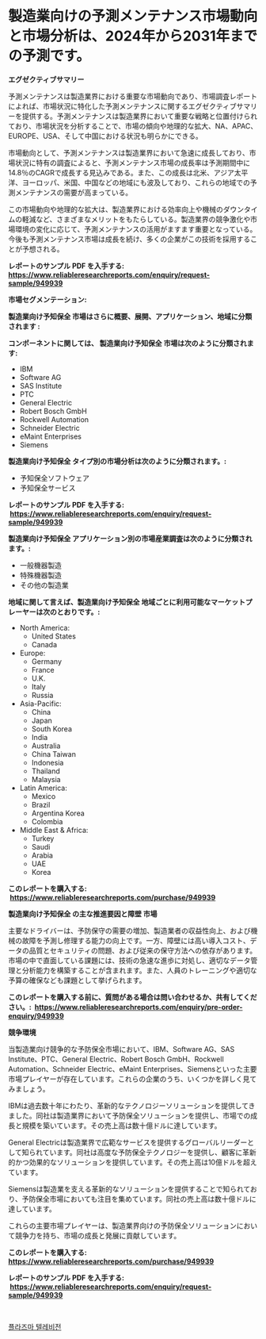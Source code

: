 <p><h1>製造業向けの予測メンテナンス市場動向と市場分析は、2024年から2031年までの予測です。</h1></p><p><strong>エグゼクティブサマリー</strong></p>
<p><p>予測メンテナンスは製造業界における重要な市場動向であり、市場調査レポートによれば、市場状況に特化した予測メンテナンスに関するエグゼクティブサマリーを提供する。予測メンテナンスは製造業界において重要な戦略と位置付けられており、市場状況を分析することで、市場の傾向や地理的な拡大、NA、APAC、EUROPE、USA、そして中国における状況も明らかにできる。</p><p>市場動向として、予測メンテナンスは製造業界において急速に成長しており、市場状況に特有の調査によると、予測メンテナンス市場の成長率は予測期間中に14.8％のCAGRで成長する見込みである。また、この成長は北米、アジア太平洋、ヨーロッパ、米国、中国などの地域にも波及しており、これらの地域での予測メンテナンスの需要が高まっている。</p><p>この市場動向や地理的な拡大は、製造業界における効率向上や機械のダウンタイムの軽減など、さまざまなメリットをもたらしている。製造業界の競争激化や市場環境の変化に応じて、予測メンテナンスの活用がますます重要となっている。今後も予測メンテナンス市場は成長を続け、多くの企業がこの技術を採用することが予想される。</p></p>
<p><strong>レポートのサンプル PDF を入手する: <a href="https://www.reliableresearchreports.com/enquiry/request-sample/949939">https://www.reliableresearchreports.com/enquiry/request-sample/949939</a></strong></p>
<p><strong>市場セグメンテーション:</strong></p>
<p><strong> 製造業向け予知保全 市場はさらに概要、展開、アプリケーション、地域に分類されます :</strong></p>
<p><strong>コンポーネントに関しては、 製造業向け予知保全 市場は次のように分類されます: &nbsp;</strong></p>
<p><ul><li>IBM</li><li>Software AG</li><li>SAS Institute</li><li>PTC</li><li>General Electric</li><li>Robert Bosch GmbH</li><li>Rockwell Automation</li><li>Schneider Electric</li><li>eMaint Enterprises</li><li>Siemens</li></ul></p>
<p><strong> 製造業向け予知保全 タイプ別の市場分析は次のように分類されます。:</strong></p>
<p><ul><li>予知保全ソフトウェア</li><li>予知保全サービス</li></ul></p>
<p><strong>レポートのサンプル PDF を入手する: &nbsp;<a href="https://www.reliableresearchreports.com/enquiry/request-sample/949939">https://www.reliableresearchreports.com/enquiry/request-sample/949939</a></strong></p>
<p><strong> 製造業向け予知保全 アプリケーション別の市場産業調査は次のように分類されます。:</strong></p>
<p><ul><li>一般機器製造</li><li>特殊機器製造</li><li>その他の製造業</li></ul></p>
<p><strong>地域に関して言えば、製造業向け予知保全 地域ごとに利用可能なマーケットプレーヤーは次のとおりです。:</strong></p>
<p><ul>
    <li>
        North America:
        <ul>
            <li>United States</li>
            <li>Canada</li>
        </ul>
    </li>
    <li>
        Europe:
        <ul>
            <li>Germany</li>
            <li>France</li>
            <li>U.K.</li>
            <li>Italy</li>
            <li>Russia</li>
        </ul>
    </li>
    <li>
        Asia-Pacific:
        <ul>
            <li>China</li>
            <li>Japan</li>
            <li>South Korea</li>
            <li>India</li>
            <li>Australia</li>
            <li>China Taiwan</li>
            <li>Indonesia</li>
            <li>Thailand</li>
            <li>Malaysia</li>
        </ul>
    </li>
    <li>
        Latin America:
        <ul>
            <li>Mexico</li>
            <li>Brazil</li>
            <li>Argentina Korea</li>
            <li>Colombia</li>
        </ul>
    </li>
    <li>
        Middle East & Africa:
        <ul>
            <li>Turkey</li>
            <li>Saudi</li>
            <li>Arabia</li>
            <li>UAE</li>
            <li>Korea</li>
        </ul>
    </li>
    </ul></p>
<p><strong>このレポートを購入する: &nbsp;<a href="https://www.reliableresearchreports.com/purchase/949939">https://www.reliableresearchreports.com/purchase/949939</a></strong></p>
<p><strong>製造業向け予知保全 の主な推進要因と障壁 市場</strong></p>
<p><p>主要なドライバーは、予防保守の需要の増加、製造業者の収益性向上、および機械の故障を予測し修理する能力の向上です。一方、障壁には高い導入コスト、データの品質とセキュリティの問題、および従来の保守方法への依存があります。市場の中で直面している課題には、技術の急速な進歩に対処し、適切なデータ管理と分析能力を構築することが含まれます。また、人員のトレーニングや適切な予算の確保なども課題として挙げられます。</p></p>
<p><strong>このレポートを購入する前に、質問がある場合は問い合わせるか、共有してください。:&nbsp; <a href="https://www.reliableresearchreports.com/enquiry/pre-order-enquiry/949939">https://www.reliableresearchreports.com/enquiry/pre-order-enquiry/949939</a></strong></p>
<p><strong>競争環境</strong></p>
<p><p>当製造業向け競争的な予防保全市場において、IBM、Software AG、SAS Institute、PTC、General Electric、Robert Bosch GmbH、Rockwell Automation、Schneider Electric、eMaint Enterprises、Siemensといった主要市場プレイヤーが存在しています。これらの企業のうち、いくつかを詳しく見てみましょう。</p><p>IBMは過去数十年にわたり、革新的なテクノロジーソリューションを提供してきました。同社は製造業界において予防保全ソリューションを提供し、市場での成長と規模を築いています。その売上高は数十億ドルに達しています。</p><p>General Electricは製造業界で広範なサービスを提供するグローバルリーダーとして知られています。同社は高度な予防保全テクノロジーを提供し、顧客に革新的かつ効果的なソリューションを提供しています。その売上高は10億ドルを超えています。</p><p>Siemensは製造業を支える革新的なソリューションを提供することで知られており、予防保全市場においても注目を集めています。同社の売上高は数十億ドルに達しています。</p><p>これらの主要市場プレイヤーは、製造業界向けの予防保全ソリューションにおいて競争力を持ち、市場の成長と発展に貢献しています。</p></p>
<p><strong>このレポートを購入する: &nbsp; <a href="https://www.reliableresearchreports.com/purchase/949939">https://www.reliableresearchreports.com/purchase/949939</a></strong></p>
<p><strong>レポートのサンプル PDF を入手する: &nbsp;<a href="https://www.reliableresearchreports.com/enquiry/request-sample/949939">https://www.reliableresearchreports.com/enquiry/request-sample/949939</a></strong><strong></strong></p>
<p>&nbsp;</p>
<p><p><a href="https://github.com/fernandotryO5lson96765/Market-Research-Report-List-1/blob/main/48201549106.md">플라즈마 텔레비전</a></p></p>